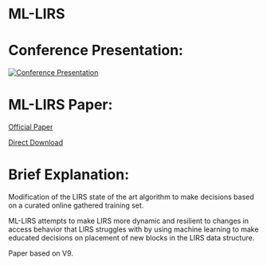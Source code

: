# ML-LIRS

# Conference Presentation:

[![Conference Presentation](https://img.youtube.com/vi/GjVgxcQP3lM/0.jpg)](https://youtu.be/GjVgxcQP3lM)

# ML-LIRS Paper:
[Official Paper](https://ieeexplore.ieee.org/document/9658438)

[Direct Download](https://github.com/PolskaFly/machine-learned-cache/blob/master/ML_LIRS.pdf)

# Brief Explanation:

Modification of the LIRS state of the art algorithm to make decisions based on a curated online gathered training set.

ML-LIRS attempts to make LIRS more dynamic and resilient to changes in access behavior that LIRS struggles with by using machine learning to make educated decisions on placement of new blocks in the LIRS data structure.

Paper based on V9.


